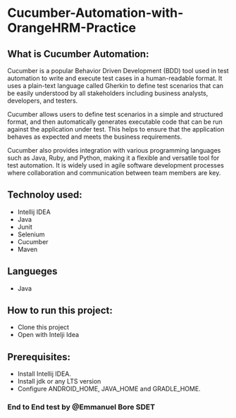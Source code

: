 # Cucumber-Automation-with-OrangeHRM-Practice
## What is Cucumber Automation:
Cucumber is a popular Behavior Driven Development (BDD) tool used in test automation to write and execute test cases in a human-readable format. It uses a plain-text language called Gherkin to define test scenarios that can be easily understood by all stakeholders including business analysts, developers, and testers.

Cucumber allows users to define test scenarios in a simple and structured format, and then automatically generates executable code that can be run against the application under test. This helps to ensure that the application behaves as expected and meets the business requirements.

Cucumber also provides integration with various programming languages such as Java, Ruby, and Python, making it a flexible and versatile tool for test automation. It is widely used in agile software development processes where collaboration and communication between team members are key.

## Technoloy used:
- Intellij IDEA
- Java
- Junit
- Selenium
- Cucumber
- Maven

## Langueges
- Java

## How to run this project:
- Clone this project
- Open with Intelji Idea

## Prerequisites:
- Install Intellij IDEA.
- Install jdk or any LTS version
- Configure ANDROID_HOME, JAVA_HOME and GRADLE_HOME.

### End to End test by @Emmanuel Bore SDET






